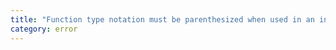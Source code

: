 ```yaml
---
title: "Function type notation must be parenthesized when used in an intersection type."
category: error
---
```

